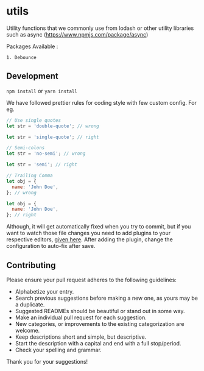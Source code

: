 # utils

Utility functions that we commonly use from lodash or other utility libraries such as async (https://www.npmjs.com/package/async)

Packages Available :

    1. Debounce

## Development

`npm install` or `yarn install`

We have followed prettier rules for coding style with few custom config. For eg.

```javascript
// Use single quotes
let str = 'double-quote'; // wrong

let str = 'single-quote'; // right
```

```javascript
// Semi-colons
let str = 'no-semi'; // wrong

let str = 'semi'; // right
```

```javascript
// Trailing Comma
let obj = {
  name: 'John Doe',
}; // wrong

let obj = {
  name: 'John Doe',
}; // right
```

Although, it will get automatically fixed when you try to commit, but if you want to watch those file changes you need to add plugins to your respective editors, [given here](https://prettier.io/docs/en/editors.html). After adding the plugin, change the configuration to auto-fix after save.

## Contributing

Please ensure your pull request adheres to the following guidelines:

- Alphabetize your entry.
- Search previous suggestions before making a new one, as yours may be a duplicate.
- Suggested READMEs should be beautiful or stand out in some way.
- Make an individual pull request for each suggestion.
- New categories, or improvements to the existing categorization are welcome.
- Keep descriptions short and simple, but descriptive.
- Start the description with a capital and end with a full stop/period.
- Check your spelling and grammar.

Thank you for your suggestions!
